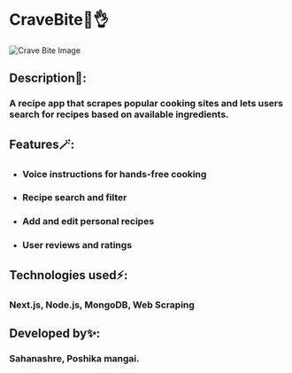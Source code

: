 # CraveBite🤤👌

![Crave Bite Image](https://lh4.googleusercontent.com/proxy/BdbwU3sbQLW5Co2MYOlo4zZN1xpx9Rz9wNxJRiKrJLkFIXNxvP1_2MEMz40krdjshlw4qqwaYQLNNifUJzhk6d5jvLRyvNz_kUCN6FNaO8oNjyLhs3L4zKTUSzyidC9av3DIJG3B4lEnFNfQ-UQrhGZxPAlC)

## Description🌟:
### A recipe app that scrapes popular cooking sites and lets users search for recipes based on available ingredients.

## Features🪄:
- ### Voice instructions for hands-free cooking
- ### Recipe search and filter
- ### Add and edit personal recipes
- ### User reviews and ratings

## Technologies used⚡: 
### Next.js, Node.js, MongoDB, Web Scraping

## Developed by✨:
### Sahanashre, Poshika mangai.